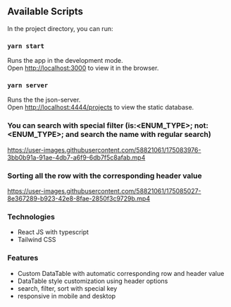 ## Available Scripts

In the project directory, you can run:

### `yarn start`

Runs the app in the development mode.\
Open [http://localhost:3000](http://localhost:3000) to view it in the browser.

### `yarn server`

Runs the the json-server.\
Open [http://localhost:4444/projects](http://localhost:4444/projects) to view the static database.

### You can search with special filter (is:<ENUM_TYPE>; not:<ENUM_TYPE>; and search the name with regular search)
https://user-images.githubusercontent.com/58821061/175083976-3bb0b91a-91ae-4db7-a6f9-6db7f5c8afab.mp4

### Sorting all the row with the corresponding header value
https://user-images.githubusercontent.com/58821061/175085027-8e367289-b923-42e8-8fae-2850f3c9729b.mp4

### Technologies
- React JS with typescript
- Tailwind CSS

### Features
- Custom DataTable with automatic corresponding row and header value
- DataTable style customization using header options
- search, filter, sort with special key
- responsive in mobile and desktop

